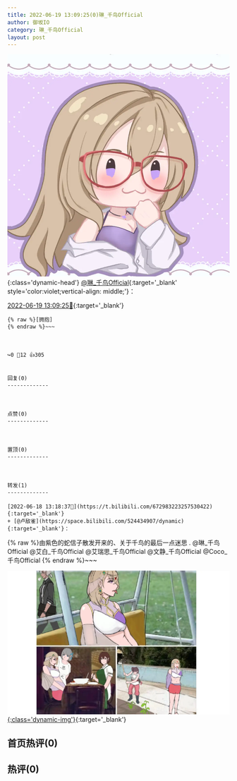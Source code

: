 ```yaml
---
title: 2022-06-19 13:09:25(0)琳_千鸟Official
author: 御坂IO
category: 琳_千鸟Official
layout: post
---
```


![img](/images/c0a88f85ebd0d056f37b114e0748e69556c8b488.jpg){:class='dynamic-head'}
[@琳_千鸟Official](https://space.bilibili.com/1620923329/dynamic){:target='_blank' style='color:violet;vertical-align: middle;'}：

[2022-06-19 13:09:25🔗](https://t.bilibili.com/673351937595277330){:target='_blank'}

~~~
{% raw %}[拥抱]
{% endraw %}~~~



↪️0 💬12 👍305


回复(0)
-------------



点赞(0)
-------------



置顶(0)
-------------



转发(1)
-------------

[2022-06-18 13:18:37🔗](https://t.bilibili.com/672983223257530422){:target='_blank'}
+ [@卢敌雀](https://space.bilibili.com/524434907/dynamic){:target='_blank'}：
~~~
{% raw %}由紫色的蛇信子散发开来的、关于千鸟的最后一点迷思 .
@琳_千鸟Official 
@艾白_千鸟Official 
@艾瑞思_千鸟Official 
@文静_千鸟Official 
@Coco_千鸟Official 
{% endraw %}~~~


[![img](/images/2b29c4cc44c88986d61c630faa6c9336a2e077a2.jpg){:class='dynamic-img'}](/images/2b29c4cc44c88986d61c630faa6c9336a2e077a2.jpg){:target='_blank'}




首页热评(0)
-------------



热评(0)
-------------



